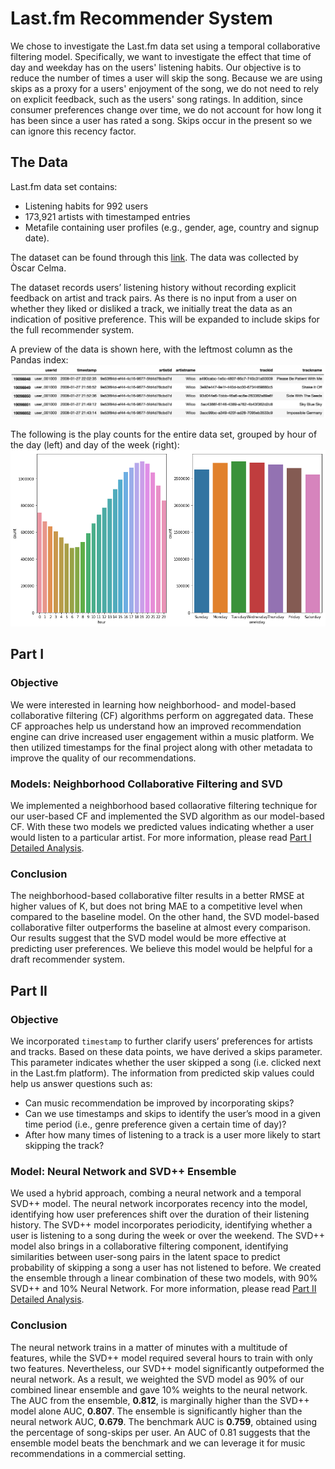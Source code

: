 # Last.fm Recommender System

We chose to investigate the Last.fm data set using a temporal collaborative filtering model.  Specifically, we want to investigate the effect that time of day and weekday has on the users' listening habits.  Our objective is to reduce the number of times a user will skip the song.  Because we are using skips as a proxy for a users' enjoyment of the song, we do not need to rely on explicit feedback, such as the users' song ratings.  In addition, since consumer preferences change over time, we do not account for how long it has been since a user has rated a song.  Skips occur in the present so we can ignore this recency factor.

## The Data

Last.fm data set contains:
* Listening habits for 992 users
* 173,921 artists with timestamped entries
* Metafile containing user profiles (e.g., gender, age, country and signup date).

The dataset can be found through this [link](http://www.dtic.upf.edu/~ocelma/MusicRecommendationDataset/lastfm-1K.html). The data was collected by Òscar Celma.
 
The dataset records users’ listening history without recording explicit feedback on artist and track pairs.  As there is no input from a user on whether they liked or disliked a track, we initially treat the data as an indication of positive preference. This will be expanded to include skips for the full recommender system.

A preview of the data is shown here, with the leftmost column as the Pandas index:
![Data Preview](data/DataPreview.png)

The following is the play counts for the entire data set, grouped by hour of the day (left) and day of the week (right):
![Play Counts by hour of day and day of week](data/PlayCounts.png)

## Part I

### Objective
We were interested in learning how neighborhood- and model-based collaborative filtering (CF) algorithms perform on aggregated data. These CF approaches help us understand how an improved recommendation engine can drive increased user engagement within a music platform.  We then utilized timestamps for the final project along with other metadata to improve the quality of our recommendations.

### Models: Neighborhood Collaborative Filtering and SVD
We implemented a neighborhood based collaorative filtering technique for our user-based CF and implemented the SVD algorithm as our model-based CF. With these two models we predicted values indicating whether a user would listen to a particular artist. For more information, please read [Part I Detailed Analysis](Part%20I%20-%20Mini%20Project/README.md).

### Conclusion
The neighborhood-based collaborative filter results in a better RMSE at higher values of K, but does not bring MAE to a competitive level when compared to the baseline model. On the other hand, the SVD model-based collaborative filter outperforms the baseline at almost every comparison. Our results suggest that the SVD model would be more effective at predicting user preferences. We believe this model would be helpful for a draft recommender system.

## Part II

### Objective

We incorporated `timestamp` to further clarify users’ preferences for artists and tracks.  Based on these data points, we have derived a skips parameter. This parameter indicates whether the user skipped a song (i.e. clicked next in the Last.fm platform). The information from predicted skip values could help us answer questions such as:

* Can music recommendation be improved by incorporating skips?
* Can we use timestamps and skips to identify the user’s mood in a given time period (i.e., genre preference given a certain time of day)?
* After how many times of listening to a track is a user more likely to start skipping the track?

### Model: Neural Network and SVD++ Ensemble
We used a hybrid approach, combing a neural network and a temporal SVD++ model.  The neural network incorporates recency into the model, identifying how user preferences shift over the duration of their listening history. The SVD++  model incorporates periodicity, identifying whether a user is listening to a song during the week or over the weekend. The SVD++ model also brings in a collaborative filtering component, identifying similarities between user-song pairs in the latent space to predict probability of skipping a song a user has not listened to before. We created the ensemble through a linear combination of these two models, with 90% SVD++ and 10% Neural Network. For more information, please read [Part II Detailed Analysis](Part%20II%20-%20Final%20Project/README.md).

### Conclusion
The neural network trains in a matter of minutes with a multitude of features, while the SVD++ model required several hours to train with only two features. Nevertheless, our SVD++ model significantly outpeformed the neural network. As a result, we weighted the SVD model as 90% of our combined linear ensemble and gave 10% weights to the neural network. The AUC from the ensemble, **0.812**, is marginally higher than the SVD++ model alone AUC, **0.807**. The ensemble is significantly higher than the neural network AUC, **0.679**. The benchmark AUC is **0.759**, obtained using the percentage of song-skips per user. An AUC of 0.81 suggests that the ensemble model beats the benchmark and we can leverage it for music recommendations in a commercial setting. 
